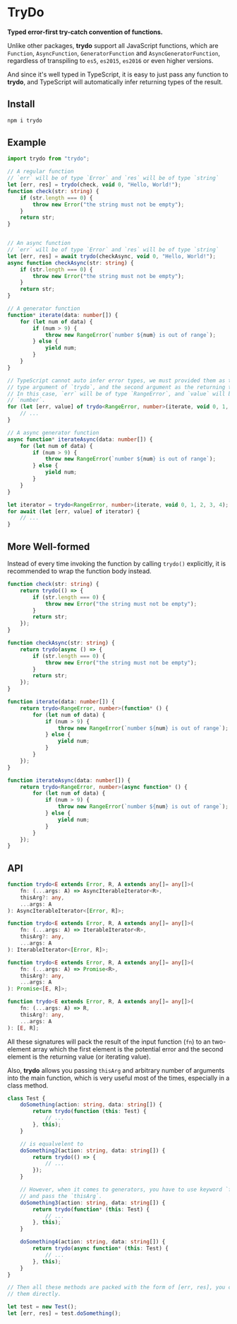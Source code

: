 # TryDo

**Typed error-first try-catch convention of functions.**

Unlike other packages, **trydo** support all JavaScript functions, which are
`Function`, `AsyncFunction`, `GeneratorFunction` and `AsyncGeneratorFunction`,
regardless of transpiling to `es5`, `es2015`, `es2016` or even higher versions.

And since it's well typed in TypeScript, it is easy to just pass any function
to **trydo**, and TypeScript will automatically infer returning types of the
result.

## Install

```sh
npm i trydo
```

## Example

```typescript
import trydo from "trydo";

// A regular function
// `err` will be of type `Error` and `res` will be of type `string`
let [err, res] = trydo(check, void 0, "Hello, World!");
function check(str: string) {
    if (str.length === 0) {
        throw new Error("the string must not be empty");
    }
    return str;
}


// An async function
// `err` will be of type `Error` and `res` will be of type `string`
let [err, res] = await trydo(checkAsync, void 0, "Hello, World!");
async function checkAsync(str: string) {
    if (str.length === 0) {
        throw new Error("the string must not be empty");
    }
    return str;
}

// A generator function
function* iterate(data: number[]) {
    for (let num of data) {
        if (num > 9) {
            throw new RangeError(`number ${num} is out of range`);
        } else {
            yield num;
        }
    }
}

// TypeScript cannot auto infer error types, we must provided them as the first
// type argument of `trydo`, and the second argument as the returning type.
// In this case, `err` will be of type `RangeError`, and `value` will be of type
// `number`.
for (let [err, value] of trydo<RangeError, number>(iterate, void 0, 1, 2, 3, 4)) {
    // ...
}

// A async generator function
async function* iterateAsync(data: number[]) {
    for (let num of data) {
        if (num > 9) {
            throw new RangeError(`number ${num} is out of range`);
        } else {
            yield num;
        }
    }
}

let iterator = trydo<RangeError, number>(iterate, void 0, 1, 2, 3, 4);
for await (let [err, value] of iterator) {
    // ...
}
```

## More Well-formed

Instead of every time invoking the function by calling `trydo()` explicitly, it
is recommended to wrap the function body instead.

```typescript
function check(str: string) {
    return trydo(() => {
        if (str.length === 0) {
            throw new Error("the string must not be empty");
        }
        return str;
    });
}

function checkAsync(str: string) {
    return trydo(async () => {
        if (str.length === 0) {
            throw new Error("the string must not be empty");
        }
        return str;
    });
}

function iterate(data: number[]) {
    return trydo<RangeError, number>(function* () {
        for (let num of data) {
            if (num > 9) {
                throw new RangeError(`number ${num} is out of range`);
            } else {
                yield num;
            }
        }
    });
}

function iterateAsync(data: number[]) {
    return trydo<RangeError, number>(async function* () {
        for (let num of data) {
            if (num > 9) {
                throw new RangeError(`number ${num} is out of range`);
            } else {
                yield num;
            }
        }
    });
}
```

## API

```typescript
function trydo<E extends Error, R, A extends any[]= any[]>(
    fn: (...args: A) => AsyncIterableIterator<R>,
    thisArg?: any,
    ...args: A
): AsyncIterableIterator<[Error, R]>;

function trydo<E extends Error, R, A extends any[]= any[]>(
    fn: (...args: A) => IterableIterator<R>,
    thisArg?: any,
    ...args: A
): IterableIterator<[Error, R]>;

function trydo<E extends Error, R, A extends any[]= any[]>(
    fn: (...args: A) => Promise<R>,
    thisArg?: any,
    ...args: A
): Promise<[E, R]>;

function trydo<E extends Error, R, A extends any[]= any[]>(
    fn: (...args: A) => R,
    thisArg?: any,
    ...args: A
): [E, R];
```

All these signatures will pack the result of the input function (`fn`) to an 
two-element array which the first element is the potential error and the second
element is the returning value (or iterating value).

Also, **trydo** allows you passing `thisArg` and arbitrary number of arguments
into the main function, which is very useful most of the times, especially in a
class method.

```typescript
class Test {
    doSomething(action: string, data: string[]) {
        return trydo(function (this: Test) {
            // ...
        }, this);
    }

    // is equalvelent to
    doSomething2(action: string, data: string[]) {
        return trydo(() => {
            // ...
        });
    }

    // However, when it comes to generators, you have to use keyword `function`
    // and pass the `thisArg`.
    doSomething3(action: string, data: string[]) {
        return trydo(function* (this: Test) {
            // ...
        }, this);
    }

    doSomething4(action: string, data: string[]) {
        return trydo(async function* (this: Test) {
            // ...
        }, this);
    }
}

// Then all these methods are packed with the form of [err, res], you can call
// them directly.

let test = new Test();
let [err, res] = test.doSomething();
```